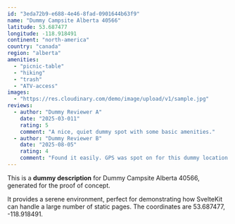 ```yaml
---
id: "3eda72b9-e688-4e46-8fad-0901644b63f9"
name: "Dummy Campsite Alberta 40566"
latitude: 53.687477
longitude: -118.918491
continent: "north-america"
country: "canada"
region: "alberta"
amenities:
  - "picnic-table"
  - "hiking"
  - "trash"
  - "ATV-access"
images:
  - "https://res.cloudinary.com/demo/image/upload/v1/sample.jpg"
reviews:
  - author: "Dummy Reviewer A"
    date: "2025-03-011"
    rating: 5
    comment: "A nice, quiet dummy spot with some basic amenities."
  - author: "Dummy Reviewer B"
    date: "2025-08-05"
    rating: 4
    comment: "Found it easily. GPS was spot on for this dummy location."
---
```


This is a **dummy description** for Dummy Campsite Alberta 40566, generated for the proof of concept.

It provides a serene environment, perfect for demonstrating how SvelteKit can handle a large number of static pages. The coordinates are 53.687477, -118.918491.
